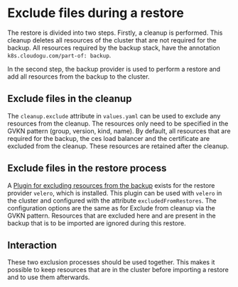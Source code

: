 # Exclude files during a restore

The restore is divided into two steps. Firstly, a cleanup is performed. This cleanup deletes all
resources of the cluster that are not required for the backup. All resources required by the backup stack,
have the annotation `k8s.cloudogu.com/part-of: backup`.

In the second step, the backup provider is used to perform a restore and add all resources from the
backup to the cluster.

## Exclude files in the cleanup

The `cleanup.exclude` attribute in `values.yaml` can be used to exclude any resources from the cleanup.
The resources only need to be specified in the GVKN pattern (group, version, kind, name). By default,
all resources that are required for the backup, the ces load balancer and the certificate are excluded from the cleanup. 
These resources are retained after the cleanup.

## Exclude files in the restore process

A [Plugin for excluding resources from the backup](https://github.com/cloudogu/velero-plugin-for-restore-exclude/) 
exists for the restore provider `velero`, which is installed. This plugin can be used with `velero` in the cluster and 
configured with the attribute `excludedFromRestores`. The configuration options are the same as for
Exclude from cleanup via the GVKN pattern. Resources that are excluded here and are present in the backup that is to be imported are ignored during this restore.

## Interaction

These two exclusion processes should be used together. This makes it possible to keep resources that are
in the cluster before importing a restore and to use them afterwards.